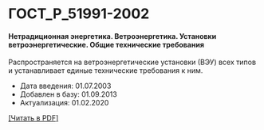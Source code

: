 # ГОСТ_Р_51991-2002

#### Нетрадиционная энергетика. Ветроэнергетика. Установки ветроэнергетические. Общие технические требования

Распространяется на ветроэнергетические установки (ВЭУ) всех типов и устанавливает единые технические требования к ним.

- Дата введения: 01.07.2003
- Добавлен в базу: 01.09.2013
- Актуализация: 01.02.2020

<a onclick="openFileCallback('https://standartgost.ru/g/ГОСТ_Р_51991-2002.pdf', 'ГОСТ_Р_51991-2002.pdf');" href="#">[Читать в PDF]</a>